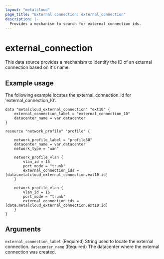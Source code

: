 ```yaml
---
layout: "metalcloud"
page_title: "External connection: external_connection"
description: |-
  Provides a mechanism to search for external connection ids.
---
```


# external_connection

This data source provides a mechanism to identify the ID of an external connection based on it's name.


## Example usage

The following example locates the external_connection_id for 'external_connection_10'.

```hcl
data "metalcloud_external_connection" "ext10" {
	external_connection_label = "external_connection_10"
    datacenter_name = var.datacenter
}

resource "network_profile" "profile" {

    network_profile_label = "profile50"
    datacenter_name = var.datacenter
    network_type = "wan"

    network_profile_vlan {
        vlan_id = 15
        port_mode = "trunk"
        external_connection_ids = [data.metalcloud_external_connection.ext10.id]
    }

    network_profile_vlan {
        vlan_id = 16
        port_mode = "trunk"
        external_connection_ids = [data.metalcloud_external_connection.ext10.id]
    }
}
```

## Arguments

`external_connection_label` (Required) String used to locate the external connection.
`datacenter_name` (Required) The datacenter where the external connection was created.